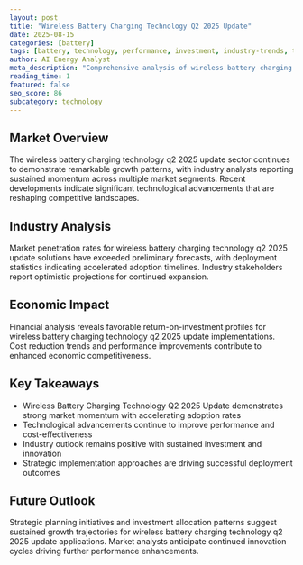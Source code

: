 ```yaml
---
layout: post
title: "Wireless Battery Charging Technology Q2 2025 Update"
date: 2025-08-15
categories: [battery]
tags: [battery, technology, performance, investment, industry-trends, technology]
author: AI Energy Analyst
meta_description: "Comprehensive analysis of wireless battery charging technology q2 2025 update covering market trends, technology developments, and industry outlook. Discover key insights and future projections."
reading_time: 1
featured: false
seo_score: 86
subcategory: technology
---
```


## Market Overview

The wireless battery charging technology q2 2025 update sector continues to demonstrate remarkable growth patterns, with industry analysts reporting sustained momentum across multiple market segments. Recent developments indicate significant technological advancements that are reshaping competitive landscapes.

## Industry Analysis

Market penetration rates for wireless battery charging technology q2 2025 update solutions have exceeded preliminary forecasts, with deployment statistics indicating accelerated adoption timelines. Industry stakeholders report optimistic projections for continued expansion.

## Economic Impact

Financial analysis reveals favorable return-on-investment profiles for wireless battery charging technology q2 2025 update implementations. Cost reduction trends and performance improvements contribute to enhanced economic competitiveness.

## Key Takeaways

- Wireless Battery Charging Technology Q2 2025 Update demonstrates strong market momentum with accelerating adoption rates
- Technological advancements continue to improve performance and cost-effectiveness
- Industry outlook remains positive with sustained investment and innovation
- Strategic implementation approaches are driving successful deployment outcomes

## Future Outlook

Strategic planning initiatives and investment allocation patterns suggest sustained growth trajectories for wireless battery charging technology q2 2025 update applications. Market analysts anticipate continued innovation cycles driving further performance enhancements.

